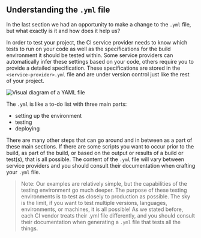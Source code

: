 ## Understanding the `.yml` file

In the last section we had an opportunity to make a change to the `.yml` file, but what exactly is it and how does it help us?

In order to test your project, the CI service provider needs to know which tests to run on your code as well as the specifications for the build environment it should be tested within. Some service providers can automatically infer these settings based on your code, others require you to provide a detailed specification. These specifications are stored in the `<service-provider>.yml` file and are under version control just like the rest of your project.


![Visual diagram of a YAML file](img/yaml.jpg)

The `.yml` is like a to-do list with three main parts:
  - setting up the environment
  - testing
  - deploying

There are many other steps that can go around and in between as a part of these main sections. If there are some scripts you want to occur prior to the build, as part of the build, or based on the output or results of a build or test(s), that is all possible. The content of the `.yml` file will vary between service providers and you should consult their documentation when crafting your `.yml` file.

> Note: Our examples are relatively simple, but the capabilities of the testing environment go much deeper. The purpose of these testing environments is to test as closely to production as possible. The sky is the limit, if you want to test multiple versions, languages, environments, or machines, it is all possible! As we stated before, each CI vendor treats their .yml file differently, and you should consult their documentation when generating a `.yml` file that tests all the things. 
